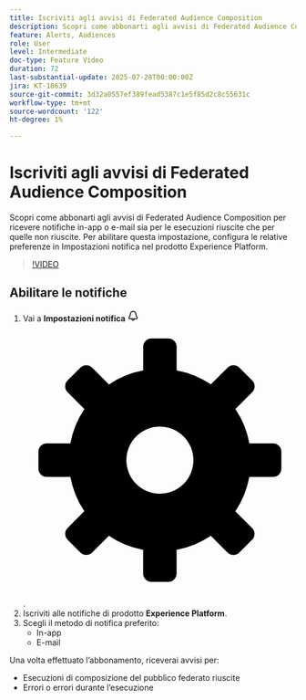 ```yaml
---
title: Iscriviti agli avvisi di Federated Audience Composition
description: Scopri come abbonarti agli avvisi di Federated Audience Composition per ricevere notifiche in-app o e-mail sia per le esecuzioni riuscite che per quelle non riuscite. Per abilitare questa impostazione, configura le relative preferenze in Impostazioni notifica nel prodotto Experience Platform.
feature: Alerts, Audiences
role: User
level: Intermediate
doc-type: Feature Video
duration: 72
last-substantial-update: 2025-07-28T00:00:00Z
jira: KT-18639
source-git-commit: 3d32a0557ef389fead5387c1e5f85d2c8c55631c
workflow-type: tm+mt
source-wordcount: '122'
ht-degree: 1%

---
```



# Iscriviti agli avvisi di Federated Audience Composition

Scopri come abbonarti agli avvisi di Federated Audience Composition per ricevere notifiche in-app o e-mail sia per le esecuzioni riuscite che per quelle non riuscite. Per abilitare questa impostazione, configura le relative preferenze in Impostazioni notifica nel prodotto Experience Platform.

>[!VIDEO](https://video.tv.adobe.com/v/3470054/?learn=on&enablevpops)


## Abilitare le notifiche

1. Vai a **Impostazioni notifica** <svg xmlns="http://www.w3.org/2000/svg" width="20" height="20" viewBox="0 0 20 20" focusable="false" aria-hidden="true" role="img" class="  ZuUmpre91 FuUmpre91 _va91 I67logd91"><path fill="var(--iconPrimary, var(--lightningcss-light, rgb(41, 41, 41)) var(--lightningcss-dark, rgb(219, 219, 219)))" d="M17.786 12.676q-.253-.462-.511-.903c-.827-1.434-1.541-2.672-1.541-4.62 0-3.119-2.538-5.657-5.657-5.657S4.419 4.034 4.419 7.153c0 1.767-.758 3.05-1.562 4.406-.22.372-.441.746-.649 1.13-.376.697-.357 1.521.05 2.205.413.69 1.137 1.102 1.94 1.102H7.25c0 1.517 1.233 2.75 2.75 2.75s2.75-1.233 2.75-2.75h3.055c.803 0 1.528-.413 1.939-1.105.407-.688.423-1.516.042-2.215M10 17.246c-.69 0-1.25-.56-1.25-1.25h2.5c0 .69-.561 1.25-1.25 1.25m6.454-3.121c-.067.111-.263.371-.65.371H4.198c-.268 0-.511-.139-.65-.371-.065-.108-.195-.396-.019-.723.199-.368.41-.724.62-1.079.871-1.47 1.771-2.992 1.771-5.17 0-2.254 1.904-4.157 4.158-4.157s4.157 1.903 4.157 4.157c0 2.349.885 3.884 1.742 5.37.164.285.33.573.493.872.18.33.05.62-.015.73"></path></svg> <svg viewBox="0 0 36 36" focusable="false" aria-hidden="true" role="img" class="spectrum-Icon spectrum-Icon--sizeS"><path d="M32.9 15.793h-3.111a11.934 11.934 0 0 0-1.842-4.507l2.205-2.206a1.1 1.1 0 0 0 0-1.56l-1.673-1.672a1.1 1.1 0 0 0-1.561 0l-2.205 2.2a11.935 11.935 0 0 0-4.507-1.841V3.1A1.1 1.1 0 0 0 19.1 2h-2.2a1.1 1.1 0 0 0-1.1 1.1v3.112a11.935 11.935 0 0 0-4.507 1.841l-2.205-2.2a1.1 1.1 0 0 0-1.561 0L5.848 7.52a1.1 1.1 0 0 0 0 1.56l2.205 2.205a11.934 11.934 0 0 0-1.842 4.507H3.1A1.1 1.1 0 0 0 2 16.9v2.2a1.1 1.1 0 0 0 1.1 1.1h3.111a11.932 11.932 0 0 0 1.841 4.507l-2.2 2.2a1.1 1.1 0 0 0 0 1.56l1.672 1.672a1.1 1.1 0 0 0 1.561 0l2.2-2.2a11.934 11.934 0 0 0 4.507 1.842V32.9A1.1 1.1 0 0 0 16.9 34h2.2a1.1 1.1 0 0 0 1.1-1.1v-3.112a11.934 11.934 0 0 0 4.507-1.842l2.2 2.2a1.1 1.1 0 0 0 1.561 0l1.672-1.672a1.1 1.1 0 0 0 0-1.56l-2.2-2.2a11.932 11.932 0 0 0 1.841-4.507H32.9A1.1 1.1 0 0 0 34 19.1v-2.2a1.1 1.1 0 0 0-1.1-1.107zM22.414 18A4.414 4.414 0 1 1 18 13.586 4.414 4.414 0 0 1 22.414 18z"></path></svg>.
2. Iscriviti alle notifiche di prodotto **Experience Platform**.
3. Scegli il metodo di notifica preferito:
   - In-app
   - E-mail

Una volta effettuato l’abbonamento, riceverai avvisi per:

- Esecuzioni di composizione del pubblico federato riuscite
- Errori o errori durante l’esecuzione

